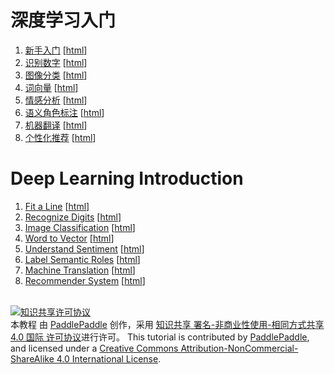 # 深度学习入门

1. [新手入门](fit_a_line/) [[html](http://book.paddlepaddle.org/fit_a_line)]
1. [识别数字](recognize_digits/) [[html](http://book.paddlepaddle.org/recognize_digits)]
1. [图像分类](image_classification/) [[html](http://book.paddlepaddle.org/image_classification)]
1. [词向量](word2vec/) [[html](http://book.paddlepaddle.org/word2vec)]
1. [情感分析](understand_sentiment/) [[html](http://book.paddlepaddle.org/understand_sentiment)]
1. [语义角色标注](label_semantic_roles/) [[html](http://book.paddlepaddle.org/label_semantic_roles)]
1. [机器翻译](machine_translation/) [[html](http://book.paddlepaddle.org/machine_translation)]
1. [个性化推荐](recommender_system/) [[html](http://book.paddlepaddle.org/recommender_system)]



# Deep Learning Introduction

1. [Fit a Line](fit_a_line/) [[html](http://book.paddlepaddle.org/fit_a_line/index.en.html)]
1. [Recognize Digits](recognize_digits/) [[html](http://book.paddlepaddle.org/recognize_digits/index.en.html)]
1. [Image Classification](image_classification/) [[html](http://book.paddlepaddle.org/image_classification/index.en.html)]
1. [Word to Vector](word2vec/) [[html](http://book.paddlepaddle.org/word2vec/index.en.html)]
1. [Understand Sentiment](understand_sentiment/) [[html](http://book.paddlepaddle.org/understand_sentiment/index.en.html)]
1. [Label Semantic Roles](label_semantic_roles/) [[html](http://book.paddlepaddle.org/label_semantic_roles/index.en.html)]
1. [Machine Translation](machine_translation/) [[html](http://book.paddlepaddle.org/machine_translation/index.en.html)]
1. [Recommender System](recommender_system/) [[html](http://book.paddlepaddle.org/recommender_system/index.en.html)]

<br/>
<a rel="license" href="http://creativecommons.org/licenses/by-nc-sa/4.0/"><img alt="知识共享许可协议" style="border-width:0" src="https://i.creativecommons.org/l/by-nc-sa/4.0/88x31.png" /></a><br /><span xmlns:dct="http://purl.org/dc/terms/" href="http://purl.org/dc/dcmitype/Text" property="dct:title" rel="dct:type">本教程</span> 由 <a xmlns:cc="http://creativecommons.org/ns#" href="http://book.paddlepaddle.org" property="cc:attributionName" rel="cc:attributionURL">PaddlePaddle</a> 创作，采用 <a rel="license" href="http://creativecommons.org/licenses/by-nc-sa/4.0/">知识共享 署名-非商业性使用-相同方式共享 4.0 国际 许可协议</a>进行许可。
This tutorial is contributed by <a xmlns:cc="http://creativecommons.org/ns#" href="http://book.paddlepaddle.org" property="cc:attributionName" rel="cc:attributionURL">PaddlePaddle</a>, and licensed under a <a rel="license" href="http://creativecommons.org/licenses/by-nc-sa/4.0/">Creative Commons Attribution-NonCommercial-ShareAlike 4.0 International License</a>.

